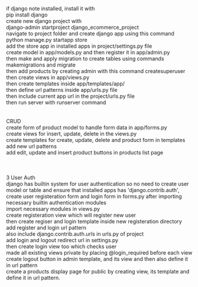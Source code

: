 if django note installed, install it with <br>
pip install django
<br>
create new django project with <br>
django-admin startproject django_ecommerce_project
<br>
navigate to project folder and create django app using this command <br>
python manage.py startapp store
<br>
add the store app in installed apps in project/settings.py file <br>
create model in app/models.py and then register it in app/admin.py <br>
then make and apply migration to create tables using commands makemigrations and migrate <br>
then add products by creating admin with this command createsuperuser <br>
then create views in app/views.py<br>
then create templates inside app/templates/app/ <br>
then define url patterns inside app/urls.py file <br>
then include current app url in the project/urls.py file <br>
then run server with runserver command <br>
<br>
<br>
CRUD
<br>
create form of product model to handle form data in app/forms.py
<br>
create views for insert, update, delete in the views.py
<br>
create templates for create, update, delete and product form in templates<br>
add new url patterns<br>
add edit, update and insert product buttons in products list page<br>
<br>
<br>
<br>
3 User Auth
<br>
django has builtin system for user authentication so no need to create user model or table and ensure that installed apps has     'django.contrib.auth',
<br>
create user registeration form and login form in forms.py after importing necessary builtin authentication modules<br>
import necessary modules in views.py<br>
create registeration view which will register new user<br>
then create regiser and login template inside new registeration directory<br>
add register and login url pattern <br>
also include django.contrib.auth.urls in urls.py of project <br>
add login and logout redirect url in settings.py <br>
then create login view too which checks user <br>
made all existing views private by placing @login_required before each view<br>
create logout button in admin template, and its view and then also define it in url pattern<br>
create a products display page for public by creating view, its template and define it in url pattern. <br>
